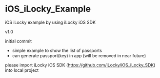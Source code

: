 # iOS_iLocky_Example
iOS iLocky example by using iLocky iOS SDK

v1.0

initial commit
* simple example to show the list of passports
* can generate passport(key) in app (will be removed in near future)

please import iLocky iOS SDK (https://github.com/iLocky/iOS_iLocky_SDK) into local project 

